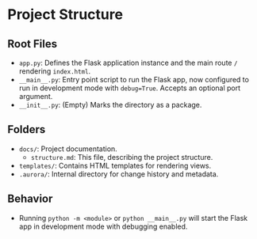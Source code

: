 # Project Structure

## Root Files
- `app.py`: Defines the Flask application instance and the main route `/` rendering `index.html`.
- `__main__.py`: Entry point script to run the Flask app, now configured to run in development mode with `debug=True`. Accepts an optional port argument.
- `__init__.py`: (Empty) Marks the directory as a package.

## Folders
- `docs/`: Project documentation.
  - `structure.md`: This file, describing the project structure.
- `templates/`: Contains HTML templates for rendering views.
- `.aurora/`: Internal directory for change history and metadata.

## Behavior
- Running `python -m <module>` or `python __main__.py` will start the Flask app in development mode with debugging enabled.
